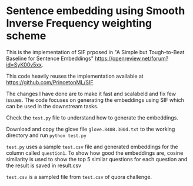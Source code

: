 # Sentence embedding using Smooth Inverse Frequency weighting scheme

This is the implementation of SIF prposed in "A Simple but Tough-to-Beat Baseline for Sentence Embeddings" https://openreview.net/forum?id=SyK00v5xx.

This code heavily reuses the implementation available at https://github.com/PrincetonML/SIF

The changes I have done are to make it fast and scalabeld and fix few issues. The code focuses on generating the embeddings using  SIF which can be used in the downstream tasks. 

Check the `test.py` file to understand how to generate the embeddings. 

Download and copy the glove file `glove.840B.300d.txt` to the working directory and run `python test.py`

`test.py` uses a sample `test.csv` file and generated embeddings for the column called `question1`. To show how good the embeddings are, cosine similarity is used to show the top 5 similar questions for each question and the result is saved in result.csv

`test.csv` is a sampled file from `test.csv` of quora challenge.
